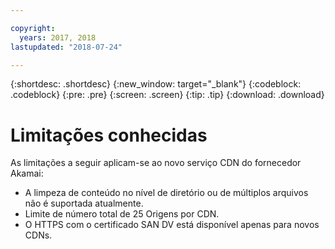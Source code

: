 ```yaml
---

copyright:
  years: 2017, 2018
lastupdated: "2018-07-24"

---
```


{:shortdesc: .shortdesc}
{:new_window: target="_blank"}
{:codeblock: .codeblock}
{:pre: .pre}
{:screen: .screen}
{:tip: .tip}
{:download: .download}

# Limitações conhecidas

As limitações a seguir aplicam-se ao novo serviço CDN do fornecedor Akamai:
* A limpeza de conteúdo no nível de diretório ou de múltiplos arquivos não é suportada atualmente.
* Limite de número total de 25 Origens por CDN.
* O HTTPS com o certificado SAN DV está disponível apenas para novos CDNs.
